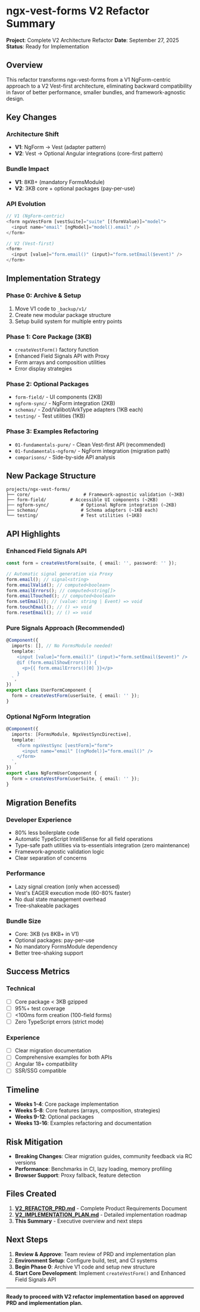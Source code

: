 # ngx-vest-forms V2 Refactor Summary

**Project**: Complete V2 Architecture Refactor
**Date**: September 27, 2025
**Status**: Ready for Implementation

## Overview

This refactor transforms ngx-vest-forms from a V1 NgForm-centric approach to a V2 Vest-first architecture, eliminating backward compatibility in favor of better performance, smaller bundles, and framework-agnostic design.

## Key Changes

### Architecture Shift

- **V1**: NgForm → Vest (adapter pattern)
- **V2**: Vest → Optional Angular integrations (core-first pattern)

### Bundle Impact

- **V1**: 8KB+ (mandatory FormsModule)
- **V2**: 3KB core + optional packages (pay-per-use)

### API Evolution

```typescript
// V1 (NgForm-centric)
<form ngxVestForm [vestSuite]="suite" [(formValue)]="model">
  <input name="email" [ngModel]="model().email" />
</form>

// V2 (Vest-first)
<form>
  <input [value]="form.email()" (input)="form.setEmail($event)" />
</form>
```

## Implementation Strategy

### Phase 0: Archive & Setup

1. Move V1 code to `_backup/v1/`
2. Create new modular package structure
3. Setup build system for multiple entry points

### Phase 1: Core Package (3KB)

- `createVestForm()` factory function
- Enhanced Field Signals API with Proxy
- Form arrays and composition utilities
- Error display strategies

### Phase 2: Optional Packages

- `form-field/` - UI components (2KB)
- `ngform-sync/` - NgForm integration (2KB)
- `schemas/` - Zod/Valibot/ArkType adapters (1KB each)
- `testing/` - Test utilities (1KB)

### Phase 3: Examples Refactoring

- `01-fundamentals-pure/` - Clean Vest-first API (recommended)
- `01-fundamentals-ngform/` - NgForm integration (migration path)
- `comparisons/` - Side-by-side API analysis

## New Package Structure

```text
projects/ngx-vest-forms/
├── core/                    # Framework-agnostic validation (~3KB)
├── form-field/         # Accessible UI components (~2KB)
├── ngform-sync/            # Optional NgForm integration (~2KB)
├── schemas/                # Schema adapters (~1KB each)
└── testing/                # Test utilities (~1KB)
```

## API Highlights

### Enhanced Field Signals API

```typescript
const form = createVestForm(suite, { email: '', password: '' });

// Automatic signal generation via Proxy
form.email(); // signal<string>
form.emailValid(); // computed<boolean>
form.emailErrors(); // computed<string[]>
form.emailTouched(); // computed<boolean>
form.setEmail(); // (value: string | Event) => void
form.touchEmail(); // () => void
form.resetEmail(); // () => void
```

### Pure Signals Approach (Recommended)

```typescript
@Component({
  imports: [], // No FormsModule needed!
  template: `
    <input [value]="form.email()" (input)="form.setEmail($event)" />
    @if (form.emailShowErrors()) {
      <p>{{ form.emailErrors()[0] }}</p>
    }
  `,
})
export class UserFormComponent {
  form = createVestForm(userSuite, { email: '' });
}
```

### Optional NgForm Integration

```typescript
@Component({
  imports: [FormsModule, NgxVestSyncDirective],
  template: `
    <form ngxVestSync [vestForm]="form">
      <input name="email" [(ngModel)]="form.email()" />
    </form>
  `,
})
export class NgFormUserComponent {
  form = createVestForm(userSuite, { email: '' });
}
```

## Migration Benefits

### Developer Experience

- 80% less boilerplate code
- Automatic TypeScript IntelliSense for all field operations
- Type-safe path utilities via ts-essentials integration (zero maintenance)
- Framework-agnostic validation logic
- Clear separation of concerns

### Performance

- Lazy signal creation (only when accessed)
- Vest's EAGER execution mode (60-80% faster)
- No dual state management overhead
- Tree-shakeable packages

### Bundle Size

- Core: 3KB (vs 8KB+ in V1)
- Optional packages: pay-per-use
- No mandatory FormsModule dependency
- Better tree-shaking support

## Success Metrics

### Technical

- [ ] Core package < 3KB gzipped
- [ ] 95%+ test coverage
- [ ] <100ms form creation (100-field forms)
- [ ] Zero TypeScript errors (strict mode)

### Experience

- [ ] Clear migration documentation
- [ ] Comprehensive examples for both APIs
- [ ] Angular 18+ compatibility
- [ ] SSR/SSG compatible

## Timeline

- **Weeks 1-4**: Core package implementation
- **Weeks 5-8**: Core features (arrays, composition, strategies)
- **Weeks 9-12**: Optional packages
- **Weeks 13-16**: Examples refactoring and documentation

## Risk Mitigation

- **Breaking Changes**: Clear migration guides, community feedback via RC versions
- **Performance**: Benchmarks in CI, lazy loading, memory profiling
- **Browser Support**: Proxy fallback, feature detection

## Files Created

1. **[V2_REFACTOR_PRD.md](./V2_REFACTOR_PRD.md)** - Complete Product Requirements Document
2. **[V2_IMPLEMENTATION_PLAN.md](./V2_IMPLEMENTATION_PLAN.md)** - Detailed implementation roadmap
3. **This Summary** - Executive overview and next steps

## Next Steps

1. **Review & Approve**: Team review of PRD and implementation plan
2. **Environment Setup**: Configure build, test, and CI systems
3. **Begin Phase 0**: Archive V1 code and setup new structure
4. **Start Core Development**: Implement `createVestForm()` and Enhanced Field Signals API

---

**Ready to proceed with V2 refactor implementation based on approved PRD and implementation plan.**
